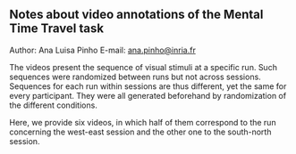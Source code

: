 ## Notes about video annotations of the Mental Time Travel task  

Author: Ana Luisa Pinho
E-mail: ana.pinho@inria.fr

The videos present the sequence of visual stimuli at a specific run. Such sequences were randomized between runs but not across sessions. Sequences for each run within sessions are thus different, yet the same for every participant. They were all generated beforehand by randomization of the different conditions.

Here, we provide six videos, in which half of them correspond to the run concerning the west-east session and the other one to the south-north session.
